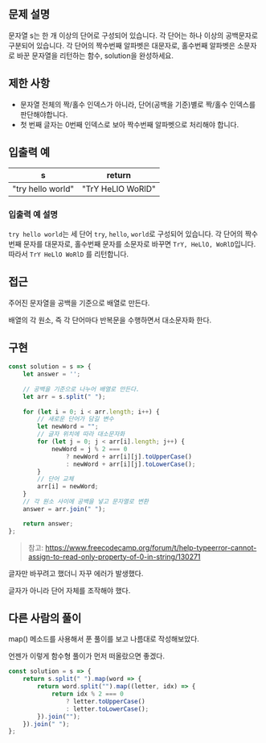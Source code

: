 ## 문제 설명

문자열 s는 한 개 이상의 단어로 구성되어 있습니다. 각 단어는 하나 이상의 공백문자로 구분되어 있습니다. 각 단어의 짝수번째 알파벳은 대문자로, 홀수번째 알파벳은 소문자로 바꾼 문자열을 리턴하는 함수, solution을 완성하세요.

## 제한 사항

- 문자열 전체의 짝/홀수 인덱스가 아니라, 단어(공백을 기준)별로 짝/홀수 인덱스를 판단해야합니다.
- 첫 번째 글자는 0번째 인덱스로 보아 짝수번째 알파벳으로 처리해야 합니다.

## 입출력 예

| s                 | return            |
| ----------------- | ----------------- |
| "try hello world" | "TrY HeLlO WoRlD" |

### 입출력 예 설명

`try hello world`는 세 단어 `try`, `hello`, `world`로 구성되어 있습니다. 각 단어의 짝수번째 문자를 대문자로, 홀수번째 문자를 소문자로 바꾸면 `TrY, HeLlO, WoRlD`입니다. 따라서 `TrY HeLlO WoRlD` 를 리턴합니다.

## 접근

주어진 문자열을 공백을 기준으로 배열로 만든다.

배열의 각 원소, 즉 각 단어마다 반복문을 수행하면서 대소문자화 한다.

## 구현

```js
const solution = s => {
    let answer = '';
    
    // 공백을 기준으로 나누어 배열로 만든다.
    let arr = s.split(" ");
    
    for (let i = 0; i < arr.length; i++) {
        // 새로운 단어가 담길 변수
        let newWord = "";
        // 글자 위치에 따라 대소문자화
        for (let j = 0; j < arr[i].length; j++) {
            newWord = j % 2 === 0 
                ? newWord + arr[i][j].toUpperCase()
                : newWord + arr[i][j].toLowerCase();
        }
        // 단어 교체
        arr[i] = newWord;
    }
    // 각 원소 사이에 공백을 넣고 문자열로 변환
    answer = arr.join(" ");

    return answer;
};
```

> 참고: https://www.freecodecamp.org/forum/t/help-typeerror-cannot-assign-to-read-only-property-of-0-in-string/130271

글자만 바꾸려고 했더니 자꾸 에러가 발생했다.

글자가 아니라 단어 자체를 조작해야 했다.

## 다른 사람의 풀이

map() 메소드를 사용해서 푼 풀이를 보고 나름대로 작성해보았다. 

언젠가 이렇게 함수형 풀이가 먼저 떠올랐으면 좋겠다.

```js
const solution = s => {
    return s.split(" ").map(word => {
        return word.split("").map((letter, idx) => {
            return idx % 2 === 0 
                ? letter.toUpperCase() 
                : letter.toLowerCase();
        }).join("");
    }).join(" ");
};
```